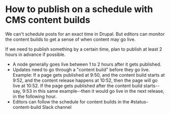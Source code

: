# How to publish on a schedule with CMS content builds

We can't schedule posts for an exact time in Drupal. But editors can monitor the content builds to get a sense of when content may go live.

If we need to publish something by a certain time, plan to publish at least 2 hours in advance if possible. 

- A node generally goes live between 1 to 2 hours after it gets published.
- Updates need to go through a "content build" before they go live. Example: If a page gets published at 9:50, and the content build starts at 9:52, and the content release happens at 10:52, then the page will go live at 10:52. If the page gets published after the content build starts--say, 9:53 in this same example--then it would go live in the next release, in the following hour.
- Editors can follow the schedule for content builds in the #status-content-build Slack channel
